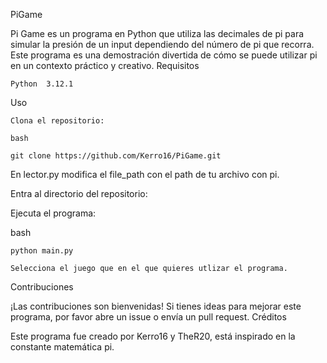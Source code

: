 PiGame

Pi Game es un programa en Python que utiliza las decimales de pi para simular la presión de un input dependiendo del número de pi que recorra. Este programa es una demostración divertida de cómo se puede utilizar pi en un contexto práctico y creativo.
Requisitos

    Python  3.12.1

Uso

    Clona el repositorio:

    bash
    
    git clone https://github.com/Kerro16/PiGame.git


En lector.py modifica el file_path con el path de tu archivo con pi.

Entra al directorio del repositorio:

Ejecuta el programa:

bash

    python main.py

    Selecciona el juego que en el que quieres utlizar el programa.

Contribuciones

¡Las contribuciones son bienvenidas! Si tienes ideas para mejorar este programa, por favor abre un issue o envía un pull request.
Créditos

Este programa fue creado por Kerro16 y TheR20, está inspirado en la constante matemática pi.
